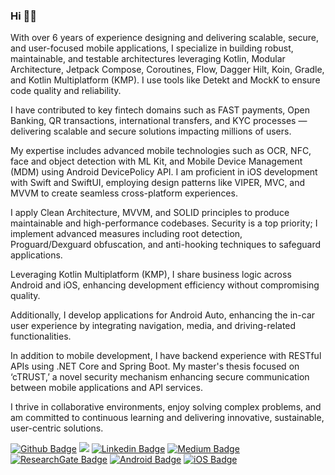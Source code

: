 ### Hi 👋🏻

<!--
**ResulSilay/ResulSilay** is a ✨ _special_ ✨ repository because its `README.md` (this file) appears on your GitHub profile.
-->

With over 6 years of experience designing and delivering scalable, secure, and user-focused mobile applications, I specialize in building robust, maintainable, and testable architectures leveraging Kotlin, Modular Architecture, Jetpack Compose, Coroutines, Flow, Dagger Hilt, Koin, Gradle, and Kotlin Multiplatform (KMP). I use tools like Detekt and MockK to ensure code quality and reliability.

I have contributed to key fintech domains such as FAST payments, Open Banking, QR transactions, international transfers, and KYC processes — delivering scalable and secure solutions impacting millions of users.

My expertise includes advanced mobile technologies such as OCR, NFC, face and object detection with ML Kit, and Mobile Device Management (MDM) using Android DevicePolicy API. I am proficient in iOS development with Swift and SwiftUI, employing design patterns like VIPER, MVC, and MVVM to create seamless cross-platform experiences.

I apply Clean Architecture, MVVM, and SOLID principles to produce maintainable and high-performance codebases. Security is a top priority; I implement advanced measures including root detection, Proguard/Dexguard obfuscation, and anti-hooking techniques to safeguard applications.

Leveraging Kotlin Multiplatform (KMP), I share business logic across Android and iOS, enhancing development efficiency without compromising quality.

Additionally, I develop applications for Android Auto, enhancing the in-car user experience by integrating navigation, media, and driving-related functionalities. 

In addition to mobile development, I have backend experience with RESTful APIs using .NET Core and Spring Boot. My master's thesis focused on ‘cTRUST,’ a novel security mechanism enhancing secure communication between mobile applications and API services.

I thrive in collaborative environments, enjoy solving complex problems, and am committed to continuous learning and delivering innovative, sustainable, user-centric solutions.

[![Github Badge](https://img.shields.io/badge/>-000?style=for-the-badge&logo=github)](https://www.linkedin.com/in/resulsilay/)
![](https://komarev.com/ghpvc/?username=ResulSilay&color=000000&style=for-the-badge&label=VIEWS)
[![Linkedin Badge](https://img.shields.io/badge/LINKEDIN-000?style=for-the-badge&logo=linkedin&logoColor=0A66C2)](https://www.linkedin.com/in/resulsilay/)
[![Medium Badge](https://img.shields.io/badge/MEDIUM-000?style=for-the-badge&logo=medium)](https://resulsilay.medium.com/)
[![ResearchGate Badge](https://img.shields.io/badge/Researchgate-000?style=for-the-badge&logo=researchgate)](https://www.researchgate.net/profile/Resul-Silay)
[![Android Badge](https://img.shields.io/badge/android-000?style=for-the-badge&logo=android)](https://www.linkedin.com/in/resulsilay/)
[![iOS Badge](https://img.shields.io/badge/iOS-000?style=for-the-badge&logo=apple)](https://www.linkedin.com/in/resulsilay/)
